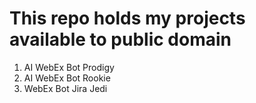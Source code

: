 # This repo holds my projects available to public domain

1. AI WebEx Bot Prodigy
2. AI WebEx Bot Rookie
3. WebEx Bot Jira Jedi
